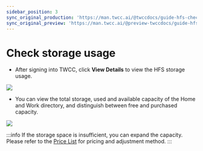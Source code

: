 ```yaml
---
sidebar_position: 3
sync_original_production: 'https://man.twcc.ai/@twccdocs/guide-hfs-check-storage-usage-en' 
sync_original_preview: 'https://man.twcc.ai/@preview-twccdocs/guide-hfs-check-storage-usage-en'
---
```


# Check storage usage

- After signing into TWCC, click **View Details** to view the HFS storage usage.

![](https://cos.twcc.ai/SYS-MANUAL/uploads/upload_da9e8e4956f958fc1ad77c0fd1d86e5e.png)

- You can view the total storage, used and available capacity of the Home and Work directory, and distinguish between free and purchased capacity.

![](https://cos.twcc.ai/SYS-MANUAL/uploads/upload_039830c8fab11b73cd5f1db21a35bf8b.png)


:::info
If the storage space is insufficient, you can expand the capacity. Please refer to the [<ins>Price List</ins>](https://www.twcc.ai/doc?page=price#%E9%AB%98%E9%80%9F%E6%AA%94%E6%A1%88%E7%B3%BB%E7%B5%B1-Hyper-File-System-HFS) for pricing and adjustment method.
:::